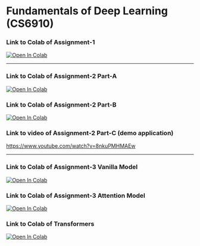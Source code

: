 # Fundamentals of Deep Learning (CS6910)

### Link to Colab of Assignment-1  

[![Open In Colab](https://colab.research.google.com/assets/colab-badge.svg)](https://colab.research.google.com/github/ashwanth10/Deep_Learning/blob/master/cs6910_assignment1/assignment_1.ipynb)

----------------------------------------------------

### Link to Colab of Assignment-2 Part-A
[![Open In Colab](https://colab.research.google.com/assets/colab-badge.svg)](https://colab.research.google.com/github/ashwanth10/Deep_Learning/blob/master/cs6910_assignment2/partA/assignment_2_partA.ipynb)


### Link to Colab of Assignment-2 Part-B
[![Open In Colab](https://colab.research.google.com/assets/colab-badge.svg)](https://colab.research.google.com/github/ashwanth10/Deep_Learning/blob/master/cs6910_assignment2/partB/assignment_2_part_b.ipynb)


### Link to video of Assignment-2 Part-C (demo application)
https://www.youtube.com/watch?v=8nkuPMHMAEw

----------------------------------------------------

### Link to Colab of Assignment-3 Vanilla Model
[![Open In Colab](https://colab.research.google.com/assets/colab-badge.svg)](https://colab.research.google.com/github/ashwanth10/Deep_Learning/blob/master/cs6910_assignment3/assignment_3_no_attention.ipynb)


### Link to Colab of Assignment-3 Attention Model
[![Open In Colab](https://colab.research.google.com/assets/colab-badge.svg)](https://colab.research.google.com/github/ashwanth10/Deep_Learning/blob/master/cs6910_assignment3/assignment_3_attention.ipynb)

### Link to Colab of Transformers
[![Open In Colab](https://colab.research.google.com/assets/colab-badge.svg)](https://colab.research.google.com/github/ashwanth10/Deep_Learning/blob/master/cs6910_assignment3/transformers/transformers-gpt2.ipynb)